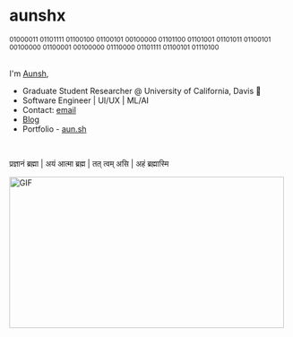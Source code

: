 # aunshx

<sub>
  01000011 01101111 01100100 01100101 00100000 01101100 01101001 01101011 01100101 00100000 01100001 00100000 01110000 01101111 01100101 01110100
</sub>

<br />

<br />

I'm [Aunsh](https://aun.sh),

- Graduate Student Researcher @ University of California, Davis &#128059;
- Software Engineer | UI/UX | ML/AI
- Contact: [email](mailto:aunsh.sb@gmail.com)
- [Blog](https://aunsh.medium.com)
- Portfolio - [aun.sh](https://aun.sh)

<br />

प्रज्ञानं ब्रह्मा | अयं आत्मा ब्रह्म | तत् त्वम् असि | अहं ब्रह्मास्मि 

<img align="left" alt="GIF" src="https://media.giphy.com/media/YJ85eVpdZDy7e/giphy.gif" width="490" height="270" />
<br />

